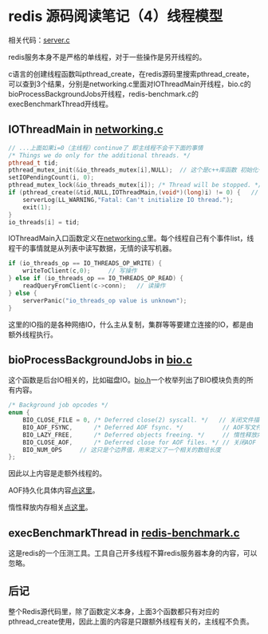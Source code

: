 # redis 源码阅读笔记（4）线程模型

相关代码：[server.c](https://github.com/redis/redis/blob/unstable/src/server.c)

redis服务本身不是严格的单线程，对于一些操作是另开线程的。

c语言的创建线程函数叫pthread_create，在redis源码里搜索pthread_create，可以查到3个结果，分别是networking.c里面对IOThreadMain开线程，bio.c的bioProcessBackgroundJobs开线程，redis-benchmark.c的execBenchmarkThread开线程。

## IOThreadMain in [networking.c](https://github.com/redis/redis/blob/unstable/src/networking.c)

```cpp
// ...上面如果i=0（主线程）continue了 即主线程不会干下面的事情
/* Things we do only for the additional threads. */
pthread_t tid;
pthread_mutex_init(&io_threads_mutex[i],NULL);  // 这个是c++库函数 初始化一把锁
setIOPendingCount(i, 0);
pthread_mutex_lock(&io_threads_mutex[i]); /* Thread will be stopped. */ // c++库函数 上锁
if (pthread_create(&tid,NULL,IOThreadMain,(void*)(long)i) != 0) {   // 给所有子线程注册IOThreadMain入口函数
    serverLog(LL_WARNING,"Fatal: Can't initialize IO thread.");
    exit(1);
}
io_threads[i] = tid;
```

IOThreadMain入口函数定义在[networking.c](https://github.com/redis/redis/blob/unstable/src/networking.c)里。每个线程自己有个事件list，线程干的事情就是从列表中读写数据，无情的读写机器。

```cpp
if (io_threads_op == IO_THREADS_OP_WRITE) {
    writeToClient(c,0);     // 写操作
} else if (io_threads_op == IO_THREADS_OP_READ) {
    readQueryFromClient(c->conn);   // 读操作
} else {
    serverPanic("io_threads_op value is unknown");
}
```

这里的IO指的是各种网络IO，什么主从复制，集群等等要建立连接的IO，都是由额外线程执行。

## bioProcessBackgroundJobs in [bio.c](https://github.com/redis/redis/blob/unstable/src/bio.c)

这个函数是后台IO相关的，比如磁盘IO。[bio.h](https://github.com/redis/redis/blob/unstable/src/bio.h)一个枚举列出了BIO模块负责的所有内容。

```cpp
/* Background job opcodes */
enum {
    BIO_CLOSE_FILE = 0, /* Deferred close(2) syscall. */   // 关闭文件描述符
    BIO_AOF_FSYNC,      /* Deferred AOF fsync. */           // AOF写文件
    BIO_LAZY_FREE,      /* Deferred objects freeing. */     // 惰性释放内存
    BIO_CLOSE_AOF,      /* Deferred close for AOF files. */ // 关闭AOF
    BIO_NUM_OPS     // 这只是个边界值，用来定义了一个相关的数组长度
};
```

因此以上内容是走额外线程的。

AOF持久化具体内容[点这里](2.persistence.md#aof)。

惰性释放内存相关[点这里](5.free.md)。

## execBenchmarkThread in [redis-benchmark.c](https://github.com/redis/redis/blob/unstable/src/redis-benchmark.c)

这是redis的一个压测工具。工具自己开多线程不算redis服务器本身的内容，可以忽略。

## 后记

整个Redis源代码里，除了函数定义本身，上面3个函数都只有对应的pthread_create使用，因此上面的内容是只跟额外线程有关的，主线程不负责。
